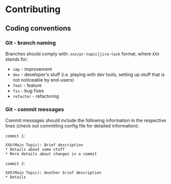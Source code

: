 # Contributing

## Coding conventions

### Git - branch naming

Branches should comply with: `xxx/pr-topic|jira-task` format, where `XXX` stands for:

- `imp` - improvement
- `dev` - developer's stuff (i.e. playing with dev tools, setting up stuff that is not noticeable by end-users)
- `feat` - feature
- `fix` - bug fixes
- `refactor` - refactoring

### Git - commit messages

Commit messages should include the following information in the respective lines (check out commitling config file for detailed information):

`commit 1`:

```
XXX(Main Topic): Brief description
* Details about some stuff
* More details about changes in a commit
```

`commit 2`:

```
XXX(Main Topic): Another brief description
* Details
```
